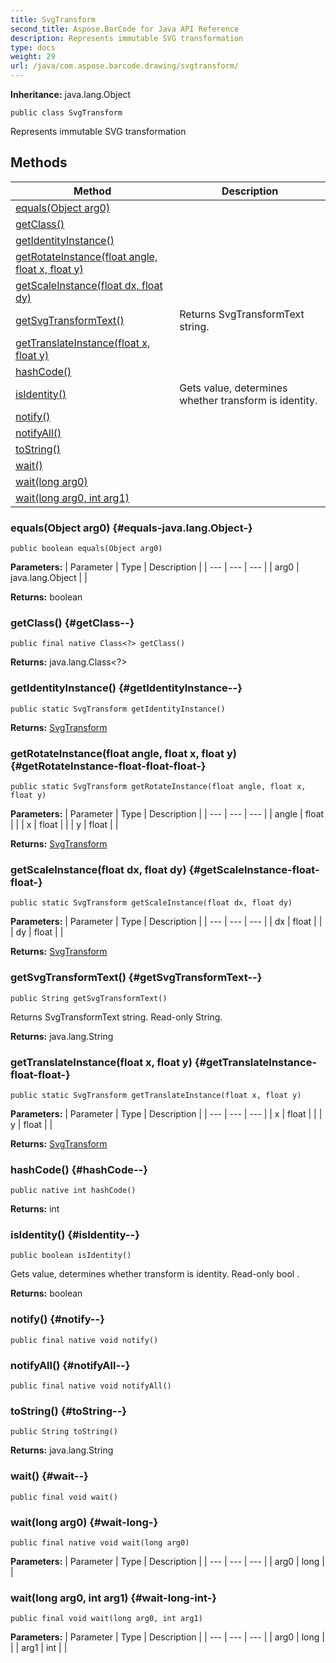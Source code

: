 ```yaml
---
title: SvgTransform
second_title: Aspose.BarCode for Java API Reference
description: Represents immutable SVG transformation
type: docs
weight: 29
url: /java/com.aspose.barcode.drawing/svgtransform/
---
```

**Inheritance:**
java.lang.Object
```
public class SvgTransform
```

Represents immutable SVG transformation
## Methods

| Method | Description |
| --- | --- |
| [equals(Object arg0)](#equals-java.lang.Object-) |  |
| [getClass()](#getClass--) |  |
| [getIdentityInstance()](#getIdentityInstance--) |  |
| [getRotateInstance(float angle, float x, float y)](#getRotateInstance-float-float-float-) |  |
| [getScaleInstance(float dx, float dy)](#getScaleInstance-float-float-) |  |
| [getSvgTransformText()](#getSvgTransformText--) | Returns SvgTransformText string. |
| [getTranslateInstance(float x, float y)](#getTranslateInstance-float-float-) |  |
| [hashCode()](#hashCode--) |  |
| [isIdentity()](#isIdentity--) | Gets value, determines whether transform is identity. |
| [notify()](#notify--) |  |
| [notifyAll()](#notifyAll--) |  |
| [toString()](#toString--) |  |
| [wait()](#wait--) |  |
| [wait(long arg0)](#wait-long-) |  |
| [wait(long arg0, int arg1)](#wait-long-int-) |  |
### equals(Object arg0) {#equals-java.lang.Object-}
```
public boolean equals(Object arg0)
```




**Parameters:**
| Parameter | Type | Description |
| --- | --- | --- |
| arg0 | java.lang.Object |  |

**Returns:**
boolean
### getClass() {#getClass--}
```
public final native Class<?> getClass()
```




**Returns:**
java.lang.Class<?>
### getIdentityInstance() {#getIdentityInstance--}
```
public static SvgTransform getIdentityInstance()
```




**Returns:**
[SvgTransform](../../com.aspose.barcode.drawing/svgtransform)
### getRotateInstance(float angle, float x, float y) {#getRotateInstance-float-float-float-}
```
public static SvgTransform getRotateInstance(float angle, float x, float y)
```




**Parameters:**
| Parameter | Type | Description |
| --- | --- | --- |
| angle | float |  |
| x | float |  |
| y | float |  |

**Returns:**
[SvgTransform](../../com.aspose.barcode.drawing/svgtransform)
### getScaleInstance(float dx, float dy) {#getScaleInstance-float-float-}
```
public static SvgTransform getScaleInstance(float dx, float dy)
```




**Parameters:**
| Parameter | Type | Description |
| --- | --- | --- |
| dx | float |  |
| dy | float |  |

**Returns:**
[SvgTransform](../../com.aspose.barcode.drawing/svgtransform)
### getSvgTransformText() {#getSvgTransformText--}
```
public String getSvgTransformText()
```


Returns SvgTransformText string. Read-only String.

**Returns:**
java.lang.String
### getTranslateInstance(float x, float y) {#getTranslateInstance-float-float-}
```
public static SvgTransform getTranslateInstance(float x, float y)
```




**Parameters:**
| Parameter | Type | Description |
| --- | --- | --- |
| x | float |  |
| y | float |  |

**Returns:**
[SvgTransform](../../com.aspose.barcode.drawing/svgtransform)
### hashCode() {#hashCode--}
```
public native int hashCode()
```




**Returns:**
int
### isIdentity() {#isIdentity--}
```
public boolean isIdentity()
```


Gets value, determines whether transform is identity. Read-only  bool .

**Returns:**
boolean
### notify() {#notify--}
```
public final native void notify()
```




### notifyAll() {#notifyAll--}
```
public final native void notifyAll()
```




### toString() {#toString--}
```
public String toString()
```




**Returns:**
java.lang.String
### wait() {#wait--}
```
public final void wait()
```




### wait(long arg0) {#wait-long-}
```
public final native void wait(long arg0)
```




**Parameters:**
| Parameter | Type | Description |
| --- | --- | --- |
| arg0 | long |  |

### wait(long arg0, int arg1) {#wait-long-int-}
```
public final void wait(long arg0, int arg1)
```




**Parameters:**
| Parameter | Type | Description |
| --- | --- | --- |
| arg0 | long |  |
| arg1 | int |  |

